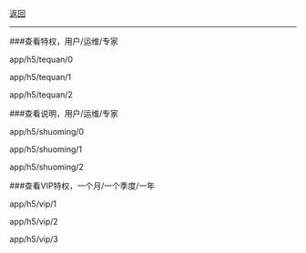 [返回](main.md)


***

###查看特权，用户/运维/专家


app/h5/tequan/0

app/h5/tequan/1

app/h5/tequan/2


###查看说明，用户/运维/专家


app/h5/shuoming/0

app/h5/shuoming/1

app/h5/shuoming/2




###查看VIP特权，一个月/一个季度/一年


app/h5/vip/1

app/h5/vip/2

app/h5/vip/3


